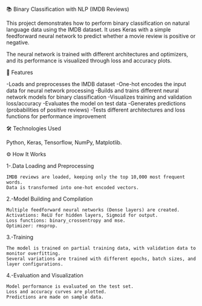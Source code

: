 📚 Binary Classification with NLP (IMDB Reviews)

This project demonstrates how to perform binary classification on natural language data using the IMDB dataset. It uses Keras with a simple feedforward neural network to predict whether a movie review is positive or negative.

The neural network is trained with different architectures and optimizers, and its performance is visualized through loss and accuracy plots.

🚀 Features

-Loads and preprocesses the IMDB dataset
-One-hot encodes the input data for neural network processing
-Builds and trains different neural network models for binary classification
-Visualizes training and validation loss/accuracy
-Evaluates the model on test data
-Generates predictions (probabilities of positive reviews)
-Tests different architectures and loss functions for performance improvement

🛠️ Technologies Used

Python, Keras, Tensorflow, NumPy, Matplotlib.

⚙️ How It Works

1-.Data Loading and Preprocessing

    IMDB reviews are loaded, keeping only the top 10,000 most frequent words.
    Data is transformed into one-hot encoded vectors.
    
2.-Model Building and Compilation

    Multiple feedforward neural networks (Dense layers) are created.
    Activations: ReLU for hidden layers, Sigmoid for output.
    Loss functions: binary_crossentropy and mse.
    Optimizer: rmsprop.

3.-Training

    The model is trained on partial training data, with validation data to monitor overfitting.
    Several variations are trained with different epochs, batch sizes, and layer configurations.

4.-Evaluation and Visualization

    Model performance is evaluated on the test set.
    Loss and accuracy curves are plotted.
    Predictions are made on sample data.